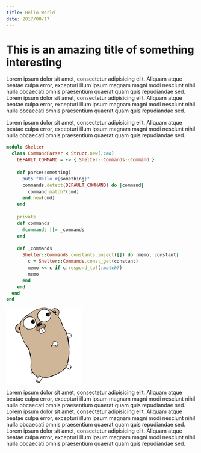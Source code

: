 ```yaml
---
title: Hello World
date: 2017/08/17
---
```

# This is an amazing title of something interesting

Lorem ipsum dolor sit amet, consectetur adipisicing elit. Aliquam atque beatae culpa error, excepturi illum ipsum magnam magni modi nesciunt nihil nulla obcaecati omnis praesentium quaerat quam quis repudiandae sed.
Lorem ipsum dolor sit amet, consectetur adipisicing elit. Aliquam atque beatae culpa error, excepturi illum ipsum magnam magni modi nesciunt nihil nulla obcaecati omnis praesentium quaerat quam quis repudiandae sed.

Lorem ipsum dolor sit amet, consectetur adipisicing elit. Aliquam atque beatae culpa error, excepturi illum ipsum magnam magni modi nesciunt nihil nulla obcaecati omnis praesentium quaerat quam quis repudiandae sed.

```ruby
module Shelter
  class CommandParser < Struct.new(:cmd)
    DEFAULT_COMMAND = -> { Shelter::Commands::Command }

    def parse(something)
      puts "Hello #{something}"
      commands.detect(DEFAULT_COMMAND) do |command|
        command.match?(cmd)
      end.new(cmd)
    end

    private
    def commands
      @commands ||= _commands
    end

    def _commands
      Shelter::Commands.constants.inject([]) do |memo, constant|
        c = Shelter::Commands.const_get(constant)
        memo << c if c.respond_to?(:match?)
        memo
      end
    end
  end
end
```

![Pretty Gopher](hello-world/gophercolor.png)


Lorem ipsum dolor sit amet, consectetur adipisicing elit. Aliquam atque beatae culpa error, excepturi illum ipsum magnam magni modi nesciunt nihil nulla obcaecati omnis praesentium quaerat quam quis repudiandae sed.
Lorem ipsum dolor sit amet, consectetur adipisicing elit. Aliquam atque beatae culpa error, excepturi illum ipsum magnam magni modi nesciunt nihil nulla obcaecati omnis praesentium quaerat quam quis repudiandae sed.
Lorem ipsum dolor sit amet, consectetur adipisicing elit. Aliquam atque beatae culpa error, excepturi illum ipsum magnam magni modi nesciunt nihil nulla obcaecati omnis praesentium quaerat quam quis repudiandae sed.

